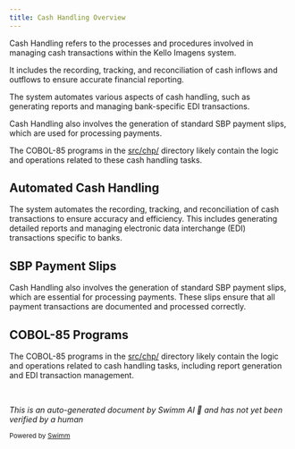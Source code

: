 ```yaml
---
title: Cash Handling Overview
---
```

Cash Handling refers to the processes and procedures involved in managing cash transactions within the Kello Imagens system.

It includes the recording, tracking, and reconciliation of cash inflows and outflows to ensure accurate financial reporting.

The system automates various aspects of cash handling, such as generating reports and managing bank-specific EDI transactions.

Cash Handling also involves the generation of standard SBP payment slips, which are used for processing payments.

The COBOL-85 programs in the <SwmPath>[src/chp/](src/chp/)</SwmPath> directory likely contain the logic and operations related to these cash handling tasks.

## Automated Cash Handling

The system automates the recording, tracking, and reconciliation of cash transactions to ensure accuracy and efficiency. This includes generating detailed reports and managing electronic data interchange (EDI) transactions specific to banks.

## SBP Payment Slips

Cash Handling also involves the generation of standard SBP payment slips, which are essential for processing payments. These slips ensure that all payment transactions are documented and processed correctly.

## COBOL-85 Programs

The COBOL-85 programs in the <SwmPath>[src/chp/](src/chp/)</SwmPath> directory likely contain the logic and operations related to cash handling tasks, including report generation and EDI transaction management.

&nbsp;

*This is an auto-generated document by Swimm AI 🌊 and has not yet been verified by a human*

<SwmMeta version="3.0.0" repo-id="Z2l0aHViJTNBJTNBa2VsbG8lM0ElM0Fzd2ltbWlv" repo-name="kello"><sup>Powered by [Swimm](/)</sup></SwmMeta>
